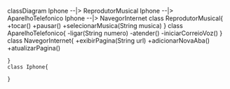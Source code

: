 classDiagram
    Iphone --|> ReprodutorMusical
    Iphone --|> AparelhoTelefonico
    Iphone --|> NavegorInternet
    class ReprodutorMusical{
      +tocar()
      +pausar()
      +selecionarMusica(String musica)
    }
    class AparelhoTelefonico{
      -ligar(String numero)
      -atender()
      -iniciarCorreioVoz()
    }
    class NavegorInternet{
        +exibirPagina(String url)
        +adicionarNovaAba()
        +atualizarPagina()

    }
    class Iphone{

    }